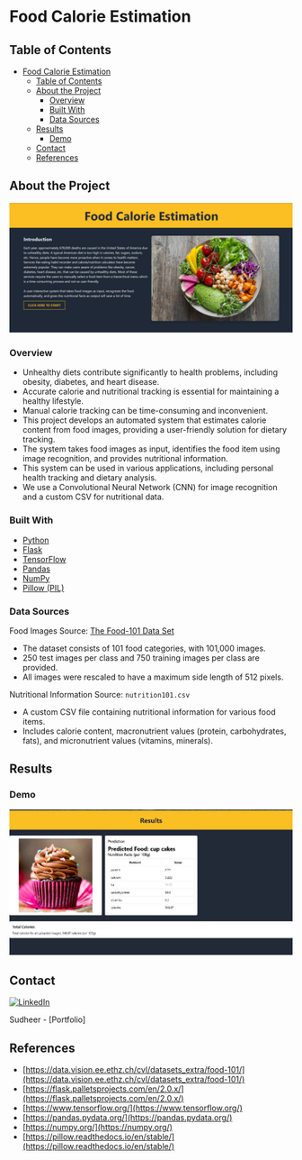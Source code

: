 # Food Calorie Estimation

## Table of Contents

- [Food Calorie Estimation](#food-calorie-estimation)
  - [Table of Contents](#table-of-contents)
  - [About the Project](#about-the-project)
    - [Overview](#overview)
    - [Built With](#built-with)
    - [Data Sources](#data-sources)
  - [Results](#results)
    - [Demo](#demo)
  - [Contact](#contact)
  - [References](#references)

## About the Project

![Food](.images/Head.jpg)

### Overview

* Unhealthy diets contribute significantly to health problems, including obesity, diabetes, and heart disease.
* Accurate calorie and nutritional tracking is essential for maintaining a healthy lifestyle.
* Manual calorie tracking can be time-consuming and inconvenient.
* This project develops an automated system that estimates calorie content from food images, providing a user-friendly solution for dietary tracking.
* The system takes food images as input, identifies the food item using image recognition, and provides nutritional information.
* This system can be used in various applications, including personal health tracking and dietary analysis.
* We use a Convolutional Neural Network (CNN) for image recognition and a custom CSV for nutritional data.
  

### Built With

* [Python](https://www.python.org/)
* [Flask](https://flask.palletsprojects.com/en/2.0.x/)
* [TensorFlow](https://www.tensorflow.org/)
* [Pandas](https://pandas.pydata.org/)
* [NumPy](https://numpy.org/)
* [Pillow (PIL)](https://pillow.readthedocs.io/en/stable/)

### Data Sources

Food Images Source: [The Food-101 Data Set](https://data.vision.ee.ethz.ch/cvl/datasets_extra/food-101/)

* The dataset consists of 101 food categories, with 101,000 images.
* 250 test images per class and 750 training images per class are provided.
* All images were rescaled to have a maximum side length of 512 pixels.

Nutritional Information Source: `nutrition101.csv`

* A custom CSV file containing nutritional information for various food items.
* Includes calorie content, macronutrient values (protein, carbohydrates, fats), and micronutrient values (vitamins, minerals).

## Results

### Demo

![Project Results](projectResults.jpg)

## Contact

[![LinkedIn](https://api.iconify.design/openmoji:linkedin.svg?width=40&height=40)](https://www.linkedin.com/in/sudheer-ayinavilli/)

Sudheer - [Portfolio]

## References

* [https://data.vision.ee.ethz.ch/cvl/datasets_extra/food-101/](https://data.vision.ee.ethz.ch/cvl/datasets_extra/food-101/)
* [https://flask.palletsprojects.com/en/2.0.x/](https://flask.palletsprojects.com/en/2.0.x/)
* [https://www.tensorflow.org/](https://www.tensorflow.org/)
* [https://pandas.pydata.org/](https://pandas.pydata.org/)
* [https://numpy.org/](https://numpy.org/)
* [https://pillow.readthedocs.io/en/stable/](https://pillow.readthedocs.io/en/stable/)
